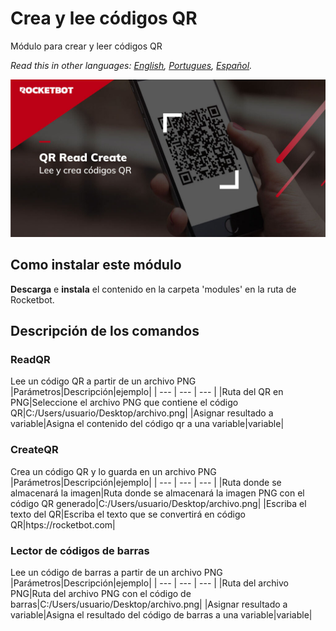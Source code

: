 # Crea y lee códigos QR
  
Módulo para crear y leer códigos QR  

*Read this in other languages: [English](Manual_QRReadCreate.md), [Portugues](Manual_QRReadCreate.pr.md), [Español](Manual_QRReadCreate.es.md).*
  
![banner](imgs/Banner_QRReadCreate.png)
## Como instalar este módulo
  
__Descarga__ e __instala__ el contenido en la carpeta 'modules' en la ruta de Rocketbot.  



## Descripción de los comandos

### ReadQR
  
Lee un código QR a partir de un archivo PNG
|Parámetros|Descripción|ejemplo|
| --- | --- | --- |
|Ruta del QR en PNG|Seleccione el archivo PNG que contiene el código QR|C:/Users/usuario/Desktop/archivo.png|
|Asignar resultado a variable|Asigna el contenido del código qr a una variable|variable|

### CreateQR
  
Crea un código QR y lo guarda en un archivo PNG
|Parámetros|Descripción|ejemplo|
| --- | --- | --- |
|Ruta donde se almacenará la imagen|Ruta donde se almacenará la imagen PNG con el código QR generado|C:/Users/usuario/Desktop/archivo.png|
|Escriba el texto del QR|Escriba el texto que se convertirá en código QR|htps://rocketbot.com|

### Lector de códigos de barras
  
Lee un código de barras a partir de un archivo PNG
|Parámetros|Descripción|ejemplo|
| --- | --- | --- |
|Ruta del archivo PNG|Ruta del archivo PNG con el código de barras|C:/Users/usuario/Desktop/archivo.png|
|Asignar resultado a variable|Asigna el resultado del código de barras a una variable|variable|
